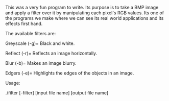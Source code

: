 This was a very fun program to write. Its purpose is to take a BMP image and apply a filter over it by manipulating each pixel's RGB values. Its one of the programs we make where we can see its real world applications and its effects first hand. 

The available filters are:

Greyscale (-g)= Black and white.

Reflect (-r)= Reflects an image horizontally.

Blur (-b)= Makes an image blurry.

Edgers (-e)= Highlights the edges of the objects in an image.

Usage:

./filter [-filter] [input file name] [output file name]